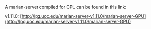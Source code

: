 A marian-server compiled for CPU can be found in this link:

v1.11.0: [http://lpg.uoc.edu/marian-server-v1.11.0/marian-server-GPU](http://lpg.uoc.edu/marian-server-v1.11.0/marian-server-GPU)
